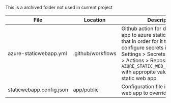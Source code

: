 This is a archived folder not used in current project

| File      | Location| Description | 
| ---        | ----|    ----   | 
| azure-staticwebapp.yml    | .github/workflows | Github action for deploying astro app to azure static webapp. Note that in order for it to work configure secrets in github Settings > Secrets and variables > Actions > Repository secret > `AZURE_STATIC_WEB_APPS_API_TOKEN` with appropite value form azure static web app| 
| staticwebapp.config.json  | app/public | Configuration file in azrure static web app to override defaults| 